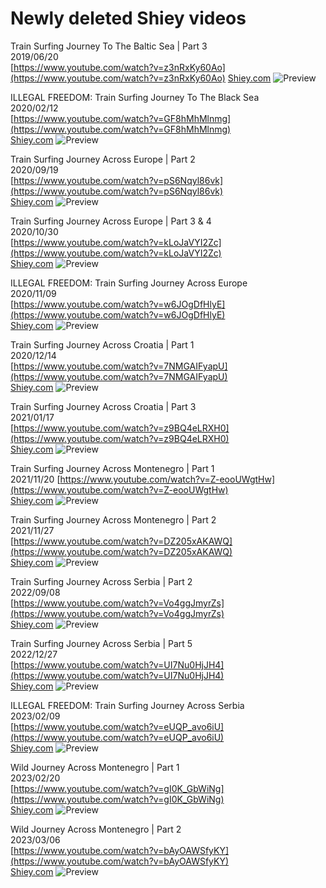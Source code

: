 # Newly deleted Shiey videos

Train Surfing Journey To The Baltic Sea | Part 3  
2019/06/20  
[https://www.youtube.com/watch?v=z3nRxKy60Ao](https://www.youtube.com/watch?v=z3nRxKy60Ao)
[Shiey.com](https://www.shiey.com/videos/v/train-surfing-journey-to-the-baltic-sea)
![Preview](video_preview/Train_Surfing_Journey_To_The_Baltic_Sea___Part_3.webp)

ILLEGAL FREEDOM: Train Surfing Journey To The Black Sea  
2020/02/12  
[https://www.youtube.com/watch?v=GF8hMhMlnmg](https://www.youtube.com/watch?v=GF8hMhMlnmg)  
[Shiey.com](https://www.shiey.com/videos/v/train-surfing-journey-to-the-baltic-sea)
![Preview](video_preview/ILLEGAL_FREEDOM_-_Train_Surfing_Journey_To_The_Black_Sea.webp)

Train Surfing Journey Across Europe | Part 2  
2020/09/19  
[https://www.youtube.com/watch?v=pS6Nqyl86vk](https://www.youtube.com/watch?v=pS6Nqyl86vk)  
[Shiey.com](https://www.shiey.com/videos/v/train-surfing-journey-across-europe)
![Preview](video_preview/Train_Surfing_Journey_Across_Europe___Part_2.jpg)

Train Surfing Journey Across Europe | Part 3 & 4  
2020/10/30  
[https://www.youtube.com/watch?v=kLoJaVYI2Zc](https://www.youtube.com/watch?v=kLoJaVYI2Zc)  
[Shiey.com](https://www.shiey.com/videos/v/train-surfing-journey-across-europe)
![Preview](video_preview/Train_Surfing_Journey_Across_Europe___Part_3_&_4.jpg)

ILLEGAL FREEDOM: Train Surfing Journey Across Europe  
2020/11/09  
[https://www.youtube.com/watch?v=w6JOgDfHlyE](https://www.youtube.com/watch?v=w6JOgDfHlyE)  
[Shiey.com](https://www.shiey.com/videos/v/train-surfing-journey-across-europe)
![Preview](video_preview/ILLEGAL_FREEDOM_-_Train_Surfing_Journey_Across_Europe.webp)

Train Surfing Journey Across Croatia | Part 1  
2020/12/14  
[https://www.youtube.com/watch?v=7NMGAIFyapU](https://www.youtube.com/watch?v=7NMGAIFyapU)  
[Shiey.com](https://www.shiey.com/videos/v/train-surfing-journey-across-croatia)
![Preview](video_preview/Train_Surfing_Journey_Across_Croatia___Part_1.jpg)

Train Surfing Journey Across Croatia | Part 3  
2021/01/17  
[https://www.youtube.com/watch?v=z9BQ4eLRXH0](https://www.youtube.com/watch?v=z9BQ4eLRXH0)  
[Shiey.com](https://www.shiey.com/videos/v/train-surfing-journey-across-croatia)
![Preview](video_preview/Train_Surfing_Journey_Across_Croatia___Part_3.webp)

Train Surfing Journey Across Montenegro | Part 1  
2021/11/20
[https://www.youtube.com/watch?v=Z-eooUWgtHw](https://www.youtube.com/watch?v=Z-eooUWgtHw)  
[Shiey.com](https://www.shiey.com/videos/v/train-surfing-journey-across-montenegro)
![Preview](video_preview/Train_Surfing_Journey_Across_Montenegro___Part_1.webp)

Train Surfing Journey Across Montenegro | Part 2  
2021/11/27  
[https://www.youtube.com/watch?v=DZ205xAKAWQ](https://www.youtube.com/watch?v=DZ205xAKAWQ)  
[Shiey.com](https://www.shiey.com/videos/v/train-surfing-journey-across-montenegro)
![Preview](video_preview/Train_Surfing_Journey_Across_Montenegro___Part_2.webp)

Train Surfing Journey Across Serbia | Part 2  
2022/09/08  
[https://www.youtube.com/watch?v=Vo4ggJmyrZs](https://www.youtube.com/watch?v=Vo4ggJmyrZs)  
[Shiey.com](https://www.shiey.com/videos/v/train-surfing-journey-across-serbia)
![Preview](video_preview/Train_Surfing_Journey_Across_Serbia___Part_2.webp)

Train Surfing Journey Across Serbia | Part 5  
2022/12/27  
[https://www.youtube.com/watch?v=UI7Nu0HjJH4](https://www.youtube.com/watch?v=UI7Nu0HjJH4)  
[Shiey.com](https://www.shiey.com/videos/v/train-surfing-journey-across-serbia) 
![Preview](video_preview/Train_Surfing_Journey_Across_Serbia_｜_Part_5.webp)

ILLEGAL FREEDOM: Train Surfing Journey Across Serbia  
2023/02/09  
[https://www.youtube.com/watch?v=eUQP_avo6iU](https://www.youtube.com/watch?v=eUQP_avo6iU)  
[Shiey.com](https://www.shiey.com/videos/v/train-surfing-journey-across-serbia)
![Preview](video_preview/ILLEGAL_FREEDOM：_Train_Surfing_Journey_Across_Serbia.webp)

Wild Journey Across Montenegro | Part 1  
2023/02/20  
[https://www.youtube.com/watch?v=gI0K_GbWiNg](https://www.youtube.com/watch?v=gI0K_GbWiNg)  
[Shiey.com](https://www.shiey.com/videos/v/wild-journey-across-montenegro-part-1)
![Preview](video_preview/Wild_Journey_Across_Montenegro_｜_Part_1.webp)

Wild Journey Across Montenegro | Part 2  
2023/03/06  
[https://www.youtube.com/watch?v=bAyOAWSfyKY](https://www.youtube.com/watch?v=bAyOAWSfyKY)  
[Shiey.com](https://www.shiey.com/videos/v/wild-journey-across-montenegro-part-2)
![Preview](video_preview/Wild_Journey_Across_Montenegro_｜_Part_2.webp)